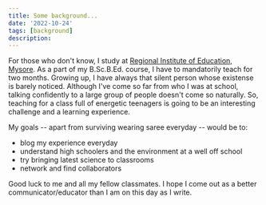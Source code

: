 ```yaml
---
title: Some background...
date: '2022-10-24'
tags: [background]
description: 
---
```

For those who don't know, I study at [Regional Institute of Education, Mysore](https://www.riemysore.ac.in/). As a part of my B.Sc.B.Ed. course, I have to mandatorily teach for two months. Growing up, I have always that silent person whose existense is barely noticed. Although I've come so far from who I was at school, talking confidently to a large group of people doesn't come so naturally.  So, teaching for a class full of energetic teenagers is going to be an interesting challenge and a learning experience. 

My goals -- apart from surviving wearing saree everyday -- would be to: 
- blog my experience everyday
- understand high schoolers and the environment at a well off school 
- try bringing latest science to classrooms
- network and find collaborators 

Good luck to me and all my fellow classmates. I hope I come out as a better communicator/educator than I am on this day as I write. 